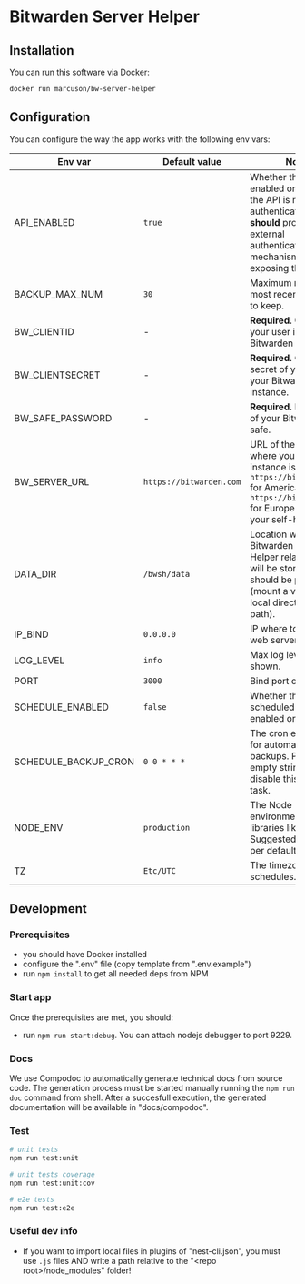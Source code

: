 # Bitwarden Server Helper

## Installation

You can run this software via Docker:

```bash
docker run marcuson/bw-server-helper
```

## Configuration

You can configure the way the app works with the following env vars:

| Env var              | Default value           | Notes                                                                                                                                                                |
| -------------------- | ----------------------- | -------------------------------------------------------------------------------------------------------------------------------------------------------------------- |
| API_ENABLED          | `true`                  | Whether the API is enabled or not. **Note**: the API is not authenticated and you **should** provide an external authentication mechanism if exposing this publicly! |
| BACKUP_MAX_NUM       | `30`                    | Maximum number of most recent backups to keep.                                                                                                                       |
| BW_CLIENTID          | -                       | **Required**. Client id of your user in your Bitwarden instance.                                                                                                     |
| BW_CLIENTSECRET      | -                       | **Required**. Client secret of your user in your Bitwarden instance.                                                                                                 |
| BW_SAFE_PASSWORD     | -                       | **Required**. Password of your Bitwarden safe.                                                                                                                       |
| BW_SERVER_URL        | `https://bitwarden.com` | URL of the server where you Bitwarden instance is. Use `https://bitwarden.com` for America, `https://bitwarden.eu` for Europe or insert your self-hosted URL.        |
| DATA_DIR             | `/bwsh/data`            | Location where Bitwarden Server Helper related data will be stored. It should be persistent (mount a volume or local directory to this path).                        |
| IP_BIND              | `0.0.0.0`               | IP where to bind the web server for API.                                                                                                                             |
| LOG_LEVEL            | `info`                  | Max log level to be shown.                                                                                                                                           |
| PORT                 | `3000`                  | Bind port of API.                                                                                                                                                    |
| SCHEDULE_ENABLED     | `false`                 | Whether the scheduled actions are enabled or not.                                                                                                                    |
| SCHEDULE_BACKUP_CRON | `0 0 * * *`             | The cron expression for automated backups. Pass an empty string to disable this specific task.                                                                       |
| NODE_ENV             | `production`            | The Node environment used for libraries like Express. Suggested to leave as per default.                                                                             |
| TZ                   | `Etc/UTC`               | The timezone used for schedules.                                                                                                                                     |

## Development

### Prerequisites

- you should have Docker installed
- configure the ".env" file (copy template from ".env.example")
- run `npm install` to get all needed deps from NPM

### Start app

Once the prerequisites are met, you should:

- run `npm run start:debug`. You can attach nodejs debugger to port 9229.

### Docs

We use Compodoc to automatically generate technical docs from source code. The generation
process must be started manually running the `npm run doc` command from shell. After a succesfull
execution, the generated documentation will be available in "docs/compodoc".

### Test

```bash
# unit tests
npm run test:unit

# unit tests coverage
npm run test:unit:cov

# e2e tests
npm run test:e2e
```

### Useful dev info

- If you want to import local files in plugins of "nest-cli.json", you must use `.js` files AND
  write a path relative to the "\<repo root\>/node_modules" folder!
